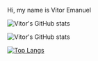 Hi, my name is Vitor Emanuel 

![Vitor's GitHub stats](https://github-readme-stats.vercel.app/api?username=vitoremanuelx&show_icons=true&theme=dark) 

![Vitor's GitHub stats](https://github-readme-stats.vercel.app/api?username=vitoremanuelx&show_icons=true&theme=dark) 

[![Top Langs](https://github-readme-stats.vercel.app/api/top-langs/?username=vitoremanuelx&hide_progress=true)](https://github.com/vitoremanuelx/github-readme-stats&show_icons=true&theme=dark)









